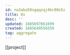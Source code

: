 ```yaml
---
id: na3aba50sgqqzqj4bc08o5z
title: Ds
desc: ''
updated: 1685697661699
created: 1685649550359
tag: aggregate
---
```


[[project]]
